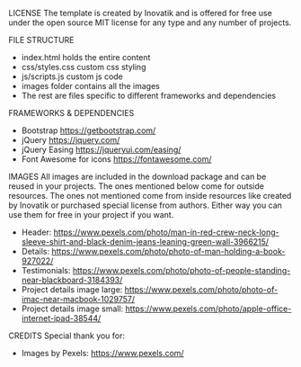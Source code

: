 LICENSE
The template is created by Inovatik and is offered for free use under the open source MIT license for any type and any number of projects.


FILE STRUCTURE
- index.html holds the entire content
- css/styles.css custom css styling
- js/scripts.js custom js code
- images folder contains all the images
- The rest are files specific to different frameworks and dependencies


FRAMEWORKS & DEPENDENCIES
- Bootstrap https://getbootstrap.com/
- jQuery https://jquery.com/ 
- jQuery Easing https://jqueryui.com/easing/
- Font Awesome for icons https://fontawesome.com/


IMAGES
All images are included in the download package and can be reused in your projects. The ones mentioned below come for outside resources. The ones not mentioned come from inside resources like created by Inovatik or purchased special license from authors. Either way you can use them for free in your project if you want.
- Header: https://www.pexels.com/photo/man-in-red-crew-neck-long-sleeve-shirt-and-black-denim-jeans-leaning-green-wall-3966215/
- Details: https://www.pexels.com/photo/photo-of-man-holding-a-book-927022/
- Testimonials: https://www.pexels.com/photo/photo-of-people-standing-near-blackboard-3184393/
- Project details image large: https://www.pexels.com/photo/photo-of-imac-near-macbook-1029757/ 
- Project details image small: https://www.pexels.com/photo/apple-office-internet-ipad-38544/


CREDITS
Special thank you for:
- Images by Pexels: https://www.pexels.com/

